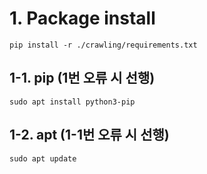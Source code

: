 # 1. Package install
```
pip install -r ./crawling/requirements.txt
```

## 1-1. pip (1번 오류 시 선행)
```
sudo apt install python3-pip
```

## 1-2. apt (1-1번 오류 시 선행)
```
sudo apt update
```